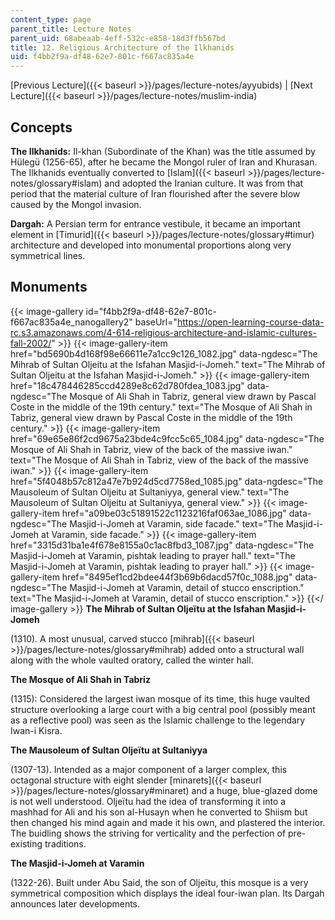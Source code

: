 ```yaml
---
content_type: page
parent_title: Lecture Notes
parent_uid: 68abeaab-4eff-532c-e858-18d3ffb567bd
title: 12. Religious Architecture of the Ilkhanids
uid: f4bb2f9a-df48-62e7-801c-f667ac835a4e
---
```


[Previous Lecture]({{< baseurl >}}/pages/lecture-notes/ayyubids) | [Next Lecture]({{< baseurl >}}/pages/lecture-notes/muslim-india)

Concepts
--------

**The Ilkhanids:** Il-khan (Subordinate of the Khan) was the title assumed by Hülegü (1256-65), after he became the Mongol ruler of Iran and Khurasan. The Ilkhanids eventually converted to [Islam]({{< baseurl >}}/pages/lecture-notes/glossary#islam) and adopted the Iranian culture. It was from that period that the material culture of Iran flourished after the severe blow caused by the Mongol invasion.

**Dargah:** A Persian term for entrance vestibule, it became an important element in [Timurid]({{< baseurl >}}/pages/lecture-notes/glossary#timur) architecture and developed into monumental proportions along very symmetrical lines.

Monuments
---------
{{< image-gallery id="f4bb2f9a-df48-62e7-801c-f667ac835a4e_nanogallery2" baseUrl="https://open-learning-course-data-rc.s3.amazonaws.com/4-614-religious-architecture-and-islamic-cultures-fall-2002/" >}}
{{< image-gallery-item href="bd5690b4d168f98e66611e7a1cc9c126_1082.jpg" data-ngdesc="The Mihrab of Sultan Oljeitu at the Isfahan Masjid-i-Jomeh." text="The Mihrab of Sultan Oljeitu at the Isfahan Masjid-i-Jomeh." >}}
{{< image-gallery-item href="18c478446285ccd4289e8c62d780fdea_1083.jpg" data-ngdesc="The Mosque of Ali Shah in Tabriz, general view drawn by Pascal Coste in the middle of the 19th century." text="The Mosque of Ali Shah in Tabriz, general view drawn by Pascal Coste in the middle of the 19th century." >}}
{{< image-gallery-item href="69e65e86f2cd9675a23bde4c9fcc5c65_1084.jpg" data-ngdesc="The Mosque of Ali Shah in Tabriz, view of the back of the massive iwan." text="The Mosque of Ali Shah in Tabriz, view of the back of the massive iwan." >}}
{{< image-gallery-item href="5f4048b57c812a47e7b924d5cd7758ed_1085.jpg" data-ngdesc="The Mausoleum of Sultan Oljeitu at Sultaniyya, general view." text="The Mausoleum of Sultan Oljeitu at Sultaniyya, general view." >}}
{{< image-gallery-item href="a09be03c51891522c1123216faf063ae_1086.jpg" data-ngdesc="The Masjid-i-Jomeh at Varamin, side facade." text="The Masjid-i-Jomeh at Varamin, side facade." >}}
{{< image-gallery-item href="3315d31ba1e4f678e8155a0c1ac8fbd3_1087.jpg" data-ngdesc="The Masjid-i-Jomeh at Varamin, pishtak leading to prayer hall." text="The Masjid-i-Jomeh at Varamin, pishtak leading to prayer hall." >}}
{{< image-gallery-item href="8495ef1cd2bdee44f3b69b6dacd57f0c_1088.jpg" data-ngdesc="The Masjid-i-Jomeh at Varamin, detail of stucco enscription." text="The Masjid-i-Jomeh at Varamin, detail of stucco enscription." >}}
{{</ image-gallery >}}
**The Mihrab of Sultan Oljeïtu at the Isfahan Masjid-i-Jomeh**

(1310). A most unusual, carved stucco [mihrab]({{< baseurl >}}/pages/lecture-notes/glossary#mihrab) added onto a structural wall along with the whole vaulted oratory, called the winter hall.

**The Mosque of Ali Shah in Tabriz**

(1315): Considered the largest iwan mosque of its time, this huge vaulted structure overlooking a large court with a big central pool (possibly meant as a reflective pool) was seen as the Islamic challenge to the legendary Iwan-i Kisra.

**The Mausoleum of Sultan Oljeïtu at Sultaniyya**

(1307-13). Intended as a major component of a larger complex, this octagonal structure with eight slender [minarets]({{< baseurl >}}/pages/lecture-notes/glossary#minaret) and a huge, blue-glazed dome is not well understood. Oljeïtu had the idea of transforming it into a mashhad for Ali and his son al-Husayn when he converted to Shiism but then changed his mind again and made it his own, and plastered the interior. The buidling shows the striving for verticality and the perfection of pre-existing traditions.

**The Masjid-i-Jomeh at Varamin**

(1322-26). Built under Abu Said, the son of Oljeïtu, this mosque is a very symmetrical composition which displays the ideal four-iwan plan. Its Dargah announces later developments.